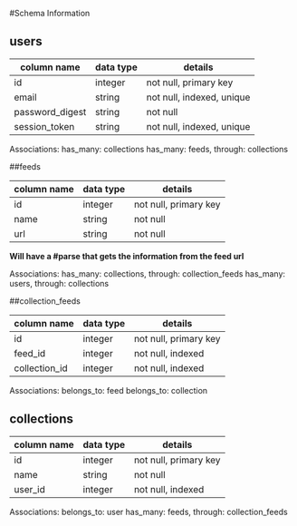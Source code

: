 #Schema Information

## users
column name     | data type | details
----------------|-----------|-----------------------
id              | integer   | not null, primary key
email           | string    | not null, indexed, unique
password_digest | string    | not null
session_token   | string    | not null, indexed, unique

Associations:
  has_many: collections
  has_many: feeds, through: collections


##feeds

column name | data type | details
------------|-----------|-----------------------
id          | integer   | not null, primary key
name        | string    | not null
url         | string    | not null

**Will have a #parse that gets the information from the feed url**

Associations:
  has_many: collections, through: collection_feeds
  has_many: users, through: collections

##collection_feeds

column name   | data type | details
--------------|-----------|-----------------------
id            | integer   | not null, primary key
feed_id       | integer   | not null, indexed
collection_id | integer   | not null, indexed

Associations:
    belongs_to: feed
    belongs_to: collection
    
## collections

column name | data type | details
------------|-----------|-----------------------
id          | integer   | not null, primary key
name        | string    | not null
user_id     | integer   | not null, indexed

Associations:
  belongs_to: user
  has_many: feeds, through: collection_feeds
